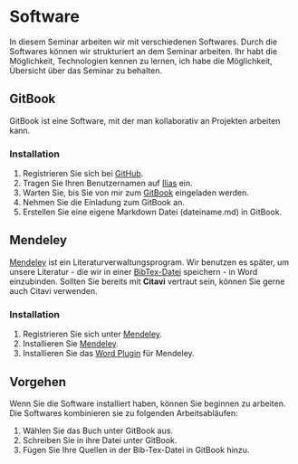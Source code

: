 # Software

In diesem Seminar arbeiten wir mit verschiedenen Softwares. Durch die Softwares können wir strukturiert an dem Seminar arbeiten. Ihr habt die Möglichkeit, Technologien kennen zu lernen, ich habe die Möglichkeit, Übersicht über das Seminar zu behalten.

## GitBook

GitBook ist eine Software, mit der man kollaborativ an Projekten arbeiten kann.

### Installation
1. Registrieren Sie sich bei [GitHub](https://github.com/join). 
2. Tragen Sie Ihren Benutzernamen auf [Ilias](https://ilias.uni-freiburg.de/goto.php?target=exc_570730&client_id=unifreiburg) ein.
3. Warten Sie, bis Sie von mir zum [GitBook](https://www.gitbook.com/book/ch-bu/seminar-bildungssysteme-2016/detailst) eingeladen werden.
4. Nehmen Sie die Einladung zum GitBook an. 
5. Erstellen Sie eine eigene Markdown Datei (dateiname.md) in GitBook.


<!-- 3. Installieren Sie [GitHub Desktop](https://desktop.github.com/). Die Software ist für Mac und Windows zugänglich. Sollten Sie Linux benutzen, setzen Sie sich mit mir in Verbindung.

5. [Registrieren](https://help.github.com/desktop/guides/getting-started/authenticating-to-github/) Sie sich unter Ihrem GitHub Account auf GitHub Desktop. 
6. [Clonen](https://help.github.com/desktop/guides/contributing/cloning-a-repository-from-github-desktop/) Sie das [Repository](https://git.gitbook.com/ch-bu/seminar-bildungssysteme-2016.git).-->

<!--
## Sublime
Sublime ist ein Texteditor. Texteditoren unterscheiden sich von Textverarbeitungssystemen (z.B. Word) dahingend, dass sie lediglich reinen [Text](https://idrh.ku.edu/text-editors-and-word-processors) speichern. Ein einfacher Satz (*Das ist ein Text*) wird in Word intern so gespeichert: 

```
504b 0304 1400 0600 0800 0000 2100 dfa4
d26c 5a01 0000 2005 0000 1300 0802 5b43
6f6e 7465 6e74 5f54 7970 6573 5d2e 786d
6c20 a204 0228 a000 0200 0000 0000 0000
0000 0000 0000 0000 0000 0000 0000 0000
0000 0000 0000 0000 0000 0000 0000 0000
0000 0000 0000 0000 0000 0000 0000 0000
0000 0000 0000 0000 0000 0000 0000 0000
0000 0000 0000 0000 0000 0000 0000 0000
0000 0000 0000 0000 0000 0000 0000 0000
...
```

Wir verwenden einen Texteditor, da wir diesen später in andere Formate umwandeln können (z.B. Word, PDF). Zudem arbeitet GitHub mit reinen Textdateien (z.B. Markdown, Txt, html, ..). Würden wir mit Word arbeiten, könnten wir die Vorzuüge von GitHub nicht nutzen.

### Installation

1. Installieren Sie [Sublime](https://www.sublimetext.com/3).
2. Installieren Sie den [Pluginmanager](https://packagecontrol.io/installation#st3) für Sublime. Sollte Sublime rückmelden, dass Sie Python installieren müssen, installieren Sie [Python 2.7.*](https://www.python.org/downloads/).
3. Installieren Sie [Monokai Extended](https://blog.mariusschulz.com/2014/12/16/how-to-set-up-sublime-text-for-a-vastly-better-markdown-writing-experience). Monokai verbessert die Visualisierung Ihrer [Markdown-Dokumente](http://www.markdowntutorial.com/).

Wenn Sie Lust haben, den vollen Umfang der Markdown Möglichkeiten kennen zu lernen, probieren Sie folgende Erweiterungen aus. Diese Softwares sind für dieses Seminar **nicht** notwendig:

4. Installieren Sie [Pandoc](http://pandoc.org/). Pandoc konvertiert Dokumente in unterschiedliche Formate (z.B. Markdown in Word). 
5. Damit Sie die vollen Möglichkeiten von Pandoc benutzen können, brauchen Sie noch [Latex](https://www.latex-project.org/). -->

## Mendeley

[Mendeley](https://www.mendeley.com/) ist ein Literaturverwaltungsprogram. Wir benutzen es später, um unsere Literatur - die wir in einer [BibTex-Datei](http://www.fb10.uni-bremen.de/anglistik/langpro/bibliographies/jacobsen-bibtex.html) speichern - in Word einzubinden. Sollten Sie bereits mit **Citavi** vertraut sein, können Sie gerne auch Citavi verwenden.

### Installation

1. Registrieren Sie sich unter [Mendeley](https://www.mendeley.com/join/). 
2. Installieren Sie [Mendeley](https://www.mendeley.com/).
3. Installieren Sie das [Word Plugin](http://support.mendeley.com/customer/en/portal/articles/168756-installing-and-using-the-word-plugin-in-windows) für Mendeley. 


## Vorgehen

Wenn Sie die Software installiert haben, können Sie beginnen zu arbeiten. Die Softwares kombinieren sie zu folgenden Arbeitsabläufen:

1. Wählen Sie das Buch unter GitBook aus. 
2. Schreiben Sie in ihre Datei unter GitBook.
3. Fügen Sie Ihre Quellen in der Bib-Tex-Datei in GitBook hinzu.

